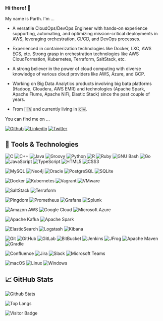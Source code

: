 ### Hi there! 👋

My name is Parth. I'm ...

- A versatile CloudOps/DevOps Engineer with hands-on experience supporting, automating, and optimizing mission-critical deployments in AWS, leveraging orchestration, CI/CD, and DevOps processes. 

- Experienced in containerization technologies like Docker, LXC, AWS ECS, etc. Strong grasp in orchestration technologies like AWS CloudFormation, Kubernetes, Terraform, SaltStack, etc.

- A strong believer in the power of cloud computing with diverse knowledge of various cloud providers like AWS, Azure, and GCP.

- Working on Big Data Analytics products involving big bata platforms (Hadoop, Cloudera, AWS EMR) and technologies (Apache Spark, Apache Flume, Apache NiFi, Elastic Stack) since the past couple of years.

- From 🇮🇳 and currently living in 🇨🇦.

You can find me on ...
<p>  
<a href="https://github.com/themoonraker13" target="_blank"><img alt="Github" src="https://img.shields.io/badge/GitHub-%2312100E.svg?&style=for-the-badge&logo=Github&logoColor=white" /></a> <a href="https://www.linkedin.com/in/themoonraker13" target="_blank"><img alt="LinkedIn" src="https://img.shields.io/badge/linkedin-%230077B5.svg?&style=for-the-badge&logo=linkedin&logoColor=white" /></a> <a href="https://twitter.com/themoonraker13" target="_blank"><img alt="Twitter" src="https://img.shields.io/badge/twitter-%231DA1F2.svg?&style=for-the-badge&logo=twitter&logoColor=white"/></a>
</p>


## &#128295; Tools & Technologies

![C](https://img.shields.io/badge/-C-A8B9CC?style=flat-square&logo=c&logoColor=white)
![C++](https://img.shields.io/badge/-C++-00599C?style=flat-square&logo=c%2B%2B&logoColor=white)
![Java](https://img.shields.io/badge/-java-007396?style=flat-square&logo=java&logoColor=white)
![Groovy](https://img.shields.io/badge/-Groovy-4298B8?style=flat-square&logo=groovy&logoColor=white)
![Python](https://img.shields.io/badge/-Python-3776AB?style=flat-square&logo=python&logoColor=white)
![R](https://img.shields.io/badge/-R-276DC3?style=flat-square&logo=r&logoColor=white)
![Ruby](https://img.shields.io/badge/-Ruby-CC342D?style=flat-square&logo=ruby&logoColor=white)
![GNU Bash](https://img.shields.io/badge/-GNU%20Bash-4EAA25?style=flat-square&logo=gnu-bash&logoColor=white)
![Go](https://img.shields.io/badge/-Go-00ADD8?style=flat-square&logo=go&logoColor=white)
![JavaScript](https://img.shields.io/badge/-JavaScript-F7DF1E?style=flat-square&logo=javascript&logoColor=white)
![TypeScript](https://img.shields.io/badge/-TypeScript-007ACC?style=flat-square&logo=typescript&logoColor=white)
![HTML5](https://img.shields.io/badge/-HTML5-E34F26?style=flat-square&logo=html5&logoColor=white)
![CSS3](https://img.shields.io/badge/-CSS3-1572B6?style=flat-square&logo=css3&logoColor=white)

![MySQL](https://img.shields.io/badge/-MySQL-4479A1?style=flat-square&logo=mysql&logoColor=white)
![Neo4j](https://img.shields.io/badge/-Neo4j-008CC1?style=flat-square&logo=neo4j&logoColor=white)
![Oracle](https://img.shields.io/badge/-Oracle-F80000?style=flat-square&logo=oracle&logoColor=white)
![PostgreSQL](https://img.shields.io/badge/-PostgreSQL-336791?style=flat-square&logo=postgresql&logoColor=white)
![SQLite](https://img.shields.io/badge/-SQLite-003B57?style=flat-square&logo=sqlite&logoColor=white)

![Docker](https://img.shields.io/badge/-Docker-2496ED?style=flat-square&logo=docker&logoColor=white)
![Kubernetes](https://img.shields.io/badge/-Kubernetes-326CE5?style=flat-square&logo=kubernetes&logoColor=white)
![Vagrant](https://img.shields.io/badge/-Vagrant-1563FF?style=flat-square&logo=apple&logoColor=white)
![VMware](https://img.shields.io/badge/-VMware-607078?style=flat-square&logo=vmware&logoColor=white)

![SaltStack](https://img.shields.io/badge/-SaltStack-00EACE?style=flat-square&logo=saltstack&logoColor=white)
![Terraform](https://img.shields.io/badge/-Terraform-623CE4?style=flat-square&logo=terraform&logoColor=white)

![Pingdom](https://img.shields.io/badge/Pingdom-FFF000?style=flat-square&logo=pingdom&logoColor=white)
![Prometheus](https://img.shields.io/badge/Prometheus-E6522C?style=flat-square&logo=prometheus&logoColor=white)
![Grafana](https://img.shields.io/badge/Grafana-F46800?style=flat-square&logo=grafana&logoColor=white)
![Splunk](https://img.shields.io/badge/Splunk-000000?style=flat-square&logo=splunk&logoColor=white)

![Amazon AWS](https://img.shields.io/badge/Amazon%20AWS-232F3E?style=flat-square&logo=amazon-aws&logoColor=white)
![Google Cloud](https://img.shields.io/badge/Google%20Cloud-4285F4?style=flat-square&logo=google-cloud&logoColor=white)
![Microsoft Azure](https://img.shields.io/badge/Microsoft%20Azure-0089D6?style=flat-square&logo=microsoft-azure&logoColor=white)

![Apache Kafka](https://img.shields.io/badge/Apache%20Kafka-000000?style=flat-square&logo=apache-kafka&logoColor=white)
![Apache Spark](https://img.shields.io/badge/Apache%20Spark-E25A1C?style=flat-square&logo=apache-spark&logoColor=white)

![ElasticSearch](https://img.shields.io/badge/-ElasticSearch-005571?style=flat-square&logo=elasticsearch&logoColor=white)
![Logstash](https://img.shields.io/badge/-Logstash-005571?style=flat-square&logo=logstash&logoColor=white)
![Kibana](https://img.shields.io/badge/-Kibana-005571?style=flat-square&logo=kibana&logoColor=white)

![Git](https://img.shields.io/badge/-Git-F05032?style=flat-square&logo=git&logoColor=white)
![GitHub](https://img.shields.io/badge/-GitHub-181717?style=flat-square&logo=github&logoColor=white)
![GitLab](https://img.shields.io/badge/-GitLab-FCA121?style=flat-square&logo=gitlab&logoColor=white)
![BitBucket](https://img.shields.io/badge/-BitBucket-0052CC?style=flat-square&logo=bitbucket&logoColor=white)
![Jenkins](https://img.shields.io/badge/-Jenkins-D24939?style=flat-square&logo=jenkins&logoColor=white)
![JFrog](https://img.shields.io/badge/JFrog-41BF47?style=flat-square&logo=jfrog&logoColor=white)
![Apache Maven](https://img.shields.io/badge/-Apache%20Maven-C71A36?style=flat-square&logo=apache-maven&logoColor=white)
![Gradle](https://img.shields.io/badge/-Gradle-02303A?style=flat-square&logo=gradle&logoColor=white)

![Confluence](https://img.shields.io/badge/-Confluence-172B4D?style=flat-square&logo=confluence&logoColor=white)
![Jira](https://img.shields.io/badge/-Jira-0052CC?style=flat-square&logo=jira&logoColor=white)
![Slack](https://img.shields.io/badge/-Slack-4A154B?style=flat-square&logo=slack&logoColor=white)
![Microsoft Teams](https://img.shields.io/badge/-Microsoft%20Teams-6264A7?style=flat-square&logo=microsoft-teams&logoColor=white)

![macOS](https://img.shields.io/badge/-MacOS-999999?style=flat-square&logo=apple&logoColor=white)
![Linux](https://img.shields.io/badge/-Linux-FCC624?style=flat-square&logo=linux&logoColor=white)
![Windows](https://img.shields.io/badge/-Windows-0078D6?style=flat-square&logo=windows&logoColor=white)


## &#x1f4c8; GitHub Stats

![Github Stats](https://github-readme-stats.vercel.app/api?username=themoonraker13&show_icons=true&count_private=true&include_all_commits=true)

![Top Langs](https://github-readme-stats.vercel.app/api/top-langs/?username=themoonraker13&layout=compact)

![Visitor Badge](https://visitor-badge.laobi.icu/badge?page_id=themoonraker13)
